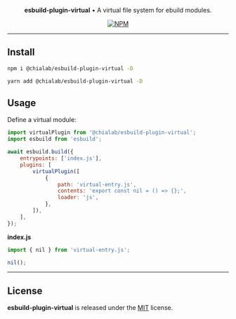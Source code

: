 <p align="center">
    <strong>esbuild-plugin-virtual</strong> • A virtual file system for ebuild modules.
</p>

<p align="center">
    <a href="https://www.npmjs.com/package/@chialab/esbuild-plugin-virtual"><img alt="NPM" src="https://img.shields.io/npm/v/@chialab/esbuild-plugin-virtual.svg?style=flat-square"></a>
</p>

---

## Install

```sh
npm i @chialab/esbuild-plugin-virtual -D
```

```sh
yarn add @chialab/esbuild-plugin-virtual -D
```

## Usage

Define a virtual module:

```js
import virtualPlugin from '@chialab/esbuild-plugin-virtual';
import esbuild from 'esbuild';

await esbuild.build({
    entrypoints: ['index.js'],
    plugins: [
        virtualPlugin([
            {
                path: 'virtual-entry.js',
                contents: 'export const nil = () => {};',
                loader: 'js',
            },
        ]),
    ],
});
```

**index.js**

```js
import { nil } from 'virtual-entry.js';

nil();
```

---

## License

**esbuild-plugin-virtual** is released under the [MIT](https://github.com/chialab/rna/blob/main/packages/esbuild-plugin-virtual/LICENSE) license.
